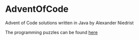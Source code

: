 # AdventOfCode
Advent of Code solutions written in Java by Alexander Niedrist

The programming puzzles can be found [here](https://adventofcode.com/)
